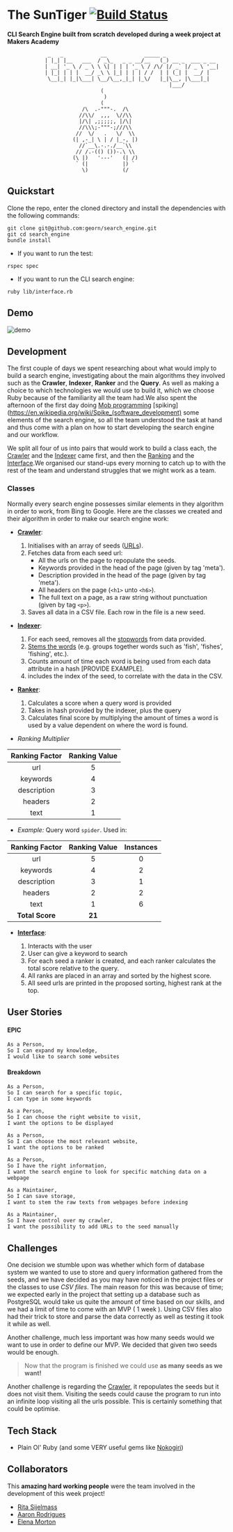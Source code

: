 # The SunTiger [![Build Status](https://travis-ci.org/georn/The-Suntiger.svg?branch=master)](https://travis-ci.org/georn/The-Suntiger)
**CLI Search Engine built from scratch developed during a week project at Makers Academy**

```
			 _   _            __            _____ _                 
			| |_| |__   ___  / _\_   _ _ __/__   (_) __ _  ___ _ __
			| __| '_ \ / _ \ \ \| | | | '_ \ / /\/ |/ _` |/ _ \ '__|
			| |_| | | |  __/ _\ \ |_| | | | / /  | | (_| |  __/ |   
			 \__|_| |_|\___| \__/\__,_|_| |_\/   |_|\__, |\___|_|   
			                                        |___/           
				              (
				               )
				              (
				        /\  .-"""-.  /\
				       //\\/  ,,,  \//\\
				       |/\| ,;;;;;, |/\|
				       //\\\;-"""-;///\\
				      //  \/   .   \/  \\
				     (| ,-_| \ | / |_-, |)
				       //`__\.-.-./__`\\
				      // /.-(() ())-.\ \\
				     (\ |)   '---'   (| /)
				      ` (|           |) `
				        \)           (/

```

## Quickstart

Clone the repo, enter the cloned directory and install the dependencies with the following commands:
```
git clone git@github.com:georn/search_engine.git
git cd search_engine
bundle install
```

- If you want to run the test:
```
rspec spec
```
- If you want to run the CLI search engine:
```
ruby lib/interface.rb
```
## Demo

![demo](https://media.giphy.com/media/xT1R9G558LIGdHO7Vm/giphy.gif)

## Development

The first couple of days we spent researching about what would imply to build a search engine, investigating about the main algorithms they involved such as the **Crawler**, **Indexer**, **Ranker** and the **Query**. As well as making a choice to which technologies we would use to build it, which we choose Ruby because of the familiarity all the team had.We also spent the afternoon of the first day doing [Mob programming](https://en.wikipedia.org/wiki/Mob_programming) [spiking](https://en.wikipedia.org/wiki/Spike_(software_development) some elements of the search engine, so all the team understood the task at hand and thus come with a plan on how to start developing the search engine and our workflow.

We split all four of us into pairs that would work to build a class each, the [Crawler](lib/crawler.rb) and the [Indexer](lib/indexer.rb) came first, and then the [Ranking](lib/ranking.rb) and the [Interface](lib/interface.rb).We organised our stand-ups every morning to catch up to with the rest of the team and understand struggles that we might work as a team.

### Classes
Normally every search engine possesses similar elements in they algorithm in order to work, from Bing to Google.
Here are the classes we created and their algorithm in order to make our search engine work:

- [**Crawler**](lib/crawler.rb):

	1. Initialises with an array of seeds ([URLs](https://en.wikipedia.org/wiki/URL)).
	2. Fetches data from each seed url:
		- All the urls on the page to repopulate the seeds.
		- Keywords provided in the head of the page (given by tag
	  'meta').
		- Description provided in the head of the page (given by tag
	  'meta').
		- All headers on the page (`<h1>` unto `<h6>`).
		- The full text on a page, as a raw string without
	  punctuation (given by tag `<p>`).
	3. Saves all data in a CSV file. Each row in the file is a new
  seed.


- [**Indexer**](lib/indexer.rb):

	1. For each seed, removes all the [stopwords](https://en.wikipedia.org/wiki/Stop_words) from data provided.
	2. [Stems the words](https://en.wikipedia.org/wiki/Word_stem) (e.g. groups together words such as 'fish',
  'fishes', 'fishing', etc.).
	3. Counts amount of time each word is being used from each data
  attribute in a hash [PROVIDE EXAMPLE].
	4. includes the index of the seed, to correlate with the data
  in the CSV.


- [**Ranker**](lib/ranking.rb):

	1. Calculates a score when a query word is provided
	2. Takes in hash provided by the indexer, plus the query
	3. Calculates final score by multiplying the amount of times a
  word is used by a value dependent on where the word is
found.


- *Ranking Multiplier*

| Ranking Factor | Ranking Value |
| :---: | :---: |
| url | 5
| keywords | 4
| description | 3
| headers | 2
| text | 1

- *Example:* Query word `spider`. Used in:

| Ranking Factor | Ranking Value | Instances |
| :---: | :---: | :---: |
| url | 5 | 0 |
| keywords | 4 | 2 |
| description | 3 | 1 |
| headers | 2 | 2 |
| text | 1 | 6 |
| **Total Score** | **21**

- [**Interface**](lib/interface.rb):

	1. Interacts with the user
	2. User can give a keyword to search
	3. For each seed a ranker is created, and each ranker calculates the total score relative to the query.
	4. All ranks are placed in an array and sorted by the highest score.
	5. All seed urls are printed in the proposed sorting, highest rank at the top.


## User Stories
#### EPIC
```
As a Person,
So I can expand my knowledge,
I would like to search some websites
```

#### Breakdown
```
As a Person,
So I can search for a specific topic,
I can type in some keywords
```

```
As a Person,
So I can choose the right website to visit,
I want the options to be displayed
```

```
As a Person,
So I can choose the most relevant website,
I want the options to be ranked
```

```
As a Person,
So I have the right information,
I want the search engine to look for specific matching data on a webpage
```

```
As a Maintainer,
So I can save storage,
I want to stem the raw texts from webpages before indexing
```

```
As a Maintainer,
So I have control over my crawler,
I want the possibility to add URLs to the seed manually
```

## Challenges

One decision we stumble upon was whether which form of database system we wanted to use to store and query information gathered from the seeds, and we have decided as you may have noticed in the project files or the classes to use *CSV files*. The main reason for this was because of time; we expected early in the project that setting up a database such as PostgreSQL would take us quite the amount of time based on our skills, and we had a limit of time to come with an MVP ( 1 week ). Using CSV files also had their trick to store and parse the data correctly as well as testing it took it while as well.

Another challenge, much less important was how many seeds would we want to use in order to define our MVP. We decided that given two seeds would be enough.

> Now that the program is finished we could use **as many seeds as we want!**

Another challenge is regarding the [Crawler](lib/crawler.rb), it repopulates the seeds but it does not visit them. Visiting the seeds could cause the program to run into an infinite loop visiting all the urls possible. This is certainly something that could be optimise.

## Tech Stack

- Plain Ol' Ruby (and some VERY useful gems like [Nokogiri](http://www.nokogiri.org/))

## Collaborators

This **amazing hard working people** were the team involved in the development of this week project!

- [Rita Sijelmass](https://github.com/RSijelmass)
- [Aaron Rodrigues](https://github.com/AaronRodrigues)
- [Elena Morton](https://github.com/elenamorton)
